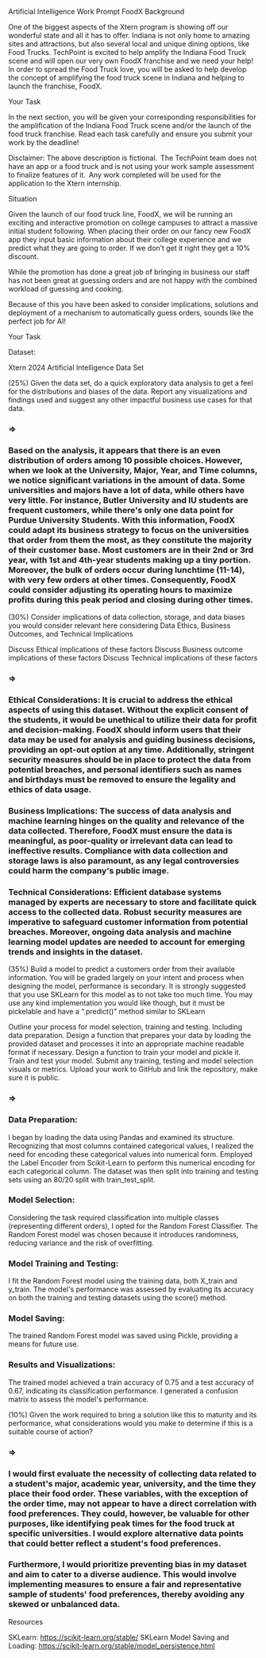 Artificial Intelligence Work Prompt
FoodX Background

One of the biggest aspects of the Xtern program is showing off our wonderful state and all it has to offer. Indiana is not only home to amazing sites and attractions, but also several local and unique dining options, like Food Trucks. TechPoint is excited to help amplify the Indiana Food Truck scene and will open our very own FoodX franchise and we need your help! In order to spread the Food Truck love, you will be asked to help develop the concept of amplifying the food truck scene in Indiana and helping to launch the franchise, FoodX. 

Your Task

In the next section, you will be given your corresponding responsibilities for the amplification of the Indiana Food Truck scene and/or the launch of the food truck franchise. Read each task carefully and ensure you submit your work by the deadline! 

Disclaimer: The above description is fictional.  The TechPoint team does not have an app or a food truck and is not using your work sample assessment to finalize features of it.  Any work completed will be used for the application to the Xtern internship.

Situation

Given the launch of our food truck line, FoodX, we will be running an exciting and interactive promotion on college campuses to attract a massive initial student following.  When placing their order on our fancy new FoodX app they input basic information about their college experience and we predict what they are going to order.  If we don’t get it right they get a 10% discount.

While the promotion has done a great job of bringing in business our staff has not been great at guessing orders and are not happy with the combined workload of guessing and cooking.

Because of this you have been asked to consider implications, solutions and deployment of a mechanism to automatically guess orders, sounds like the perfect job for AI!

Your Task

Dataset: 

Xtern 2024 Artificial Intelligence Data Set



(25%)  Given the data set, do a quick exploratory data analysis to get a feel for the distributions and biases of the data.  Report any visualizations and findings used and suggest any other impactful business use cases for that data.

### => 
### Based on the analysis, it appears that there is an even distribution of orders among 10 possible choices. However, when we look at the University, Major, Year, and Time columns, we notice significant variations in the amount of data. Some universities and majors have a lot of data, while others have very little. For instance, Butler University and IU students are frequent customers, while there's only one data point for Purdue University Students. With this information, FoodX could adapt its business strategy to focus on the universities that order from them the most, as they constitute the majority of their customer base. Most customers are in their 2nd or 3rd year, with 1st and 4th-year students making up a tiny portion. Moreover, the bulk of orders occur during lunchtime (11-14), with very few orders at other times. Consequently, FoodX could consider adjusting its operating hours to maximize profits during this peak period and closing during other times.

(30%) Consider implications of data collection, storage, and data biases you would consider relevant here considering Data Ethics, Business Outcomes, and Technical Implications

Discuss Ethical implications of these factors
Discuss Business outcome implications of these factors
Discuss Technical implications of these factors

### => 
### Ethical Considerations: It is crucial to address the ethical aspects of using this dataset. Without the explicit consent of the students, it would be unethical to utilize their data for profit and decision-making. FoodX should inform users that their data may be used for analysis and guiding business decisions, providing an opt-out option at any time. Additionally, stringent security measures should be in place to protect the data from potential breaches, and personal identifiers such as names and birthdays must be removed to ensure the legality and ethics of data usage.

### Business Implications: The success of data analysis and machine learning hinges on the quality and relevance of the data collected. Therefore, FoodX must ensure the data is meaningful, as poor-quality or irrelevant data can lead to ineffective results. Compliance with data collection and storage laws is also paramount, as any legal controversies could harm the company's public image.

### Technical Considerations: Efficient database systems managed by experts are necessary to store and facilitate quick access to the collected data. Robust security measures are imperative to safeguard customer information from potential breaches. Moreover, ongoing data analysis and machine learning model updates are needed to account for emerging trends and insights in the dataset.

(35%) Build a model to predict a customers order from their available information.  You will be graded largely on your intent and process when designing the model, performance is secondary. It is strongly suggested that you use SKLearn for this model as to not take too much time.  You may use any kind implementation you would like though, but it must be pickelable and have a “.predict()” method similar to SKLearn

Outline your process for model selection, training and testing. Including data preparation.
Design a function that prepares your data by loading the provided dataset and processes it into an appropriate machine readable format if necessary.
Design a function to train your model and pickle it.
Train and test your model.  Submit any training, testing and model selection visuals or metrics.
Upload your work to GitHub and link the repository, make sure it is public.

### =>
### Data Preparation:

I began by loading the data using Pandas and examined its structure.
Recognizing that most columns contained categorical values, I realized the need for encoding these categorical values into numerical form.
Employed the Label Encoder from Scikit-Learn to perform this numerical encoding for each categorical column.
The dataset was then split into training and testing sets using an 80/20 split with train_test_split.

### Model Selection:

Considering the task required classification into multiple classes (representing different orders), I opted for the Random Forest Classifier.
The Random Forest model was chosen because it introduces randomness, reducing variance and the risk of overfitting.

### Model Training and Testing:

I fit the Random Forest model using the training data, both X_train and y_train.
The model's performance was assessed by evaluating its accuracy on both the training and testing datasets using the score() method.

### Model Saving:

The trained Random Forest model was saved using Pickle, providing a means for future use.

### Results and Visualizations:

The trained model achieved a train accuracy of 0.75 and a test accuracy of 0.67, indicating its classification performance.
I generated a confusion matrix to assess the model's performance.

(10%) Given the work required to bring a solution like this to maturity and its performance, what considerations would you make to determine if this is a suitable course of action?

### =>
### I would first evaluate the necessity of collecting data related to a student's major, academic year, university, and the time they place their food order. These variables, with the exception of the order time, may not appear to have a direct correlation with food preferences. They could, however, be valuable for other purposes, like identifying peak times for the food truck at specific universities. I would explore alternative data points that could better reflect a student's food preferences.

### Furthermore, I would prioritize preventing bias in my dataset and aim to cater to a diverse audience. This would involve implementing measures to ensure a fair and representative sample of students' food preferences, thereby avoiding any skewed or unbalanced data.

Resources

SKLearn: https://scikit-learn.org/stable/
SKLearn Model Saving and Loading: https://scikit-learn.org/stable/model_persistence.html
